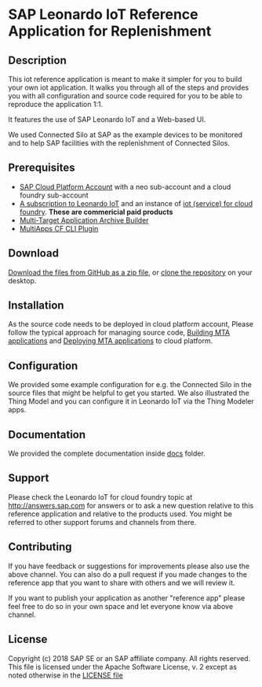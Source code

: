 # SAP Leonardo IoT Reference Application for Replenishment

## Description

This iot reference application is meant to make it simpler for you to build your own iot application. It walks you through all of the steps and provides you with all configuration and source code required for you to be able to reproduce the application 1:1.

It features the use of SAP Leonardo IoT and a Web-based UI.

We used Connected Silo at SAP as the example devices to be monitored and to help SAP facilities with the replenishment of Connected Silos.

## Prerequisites
* [SAP Cloud Platform Account](https://cloudplatform.sap.com/index.html) with a neo sub-account and a cloud foundry sub-account
* [A subscription to Leonardo IoT](https://cloudplatform.sap.com/capabilities/product-info.SAP-Leonardo-Internet-of-Things.1e3dd0d0-a355-4a0a-bc3e-36285eae4cbe.html) and an instance of [iot (service) for cloud foundry](https://help.sap.com/viewer/2f1daa938df84fd090fa2a4da6e4bc05/Cloud/en-US).  **These are commericial paid products** 
* [Multi-Target Application Archive Builder](https://tools.hana.ondemand.com/#cloud)
*  [MultiApps CF CLI Plugin](https://github.com/cloudfoundry-incubator/multiapps-cli-plugin)

## Download

[Download the files from GitHub as a zip file](archive/master.zip), or [clone the repository](https://help.github.com/articles/cloning-a-repository/) on your desktop.

## Installation

As the source code needs to be deployed in cloud platform account, Please follow the typical approach for managing source code, [Building MTA applications](https://help.sap.com/viewer/58746c584026430a890170ac4d87d03b/Cloud/en-US/9f778dba93934a80a51166da3ec64a05.html) and [Deploying MTA applications](https://github.com/cloudfoundry-incubator/multiapps-cli-plugin#usage) to cloud platform. 

## Configuration

We provided some example configuration for e.g. the Connected Silo in the source files that might be helpful to get you started. We also illustrated the Thing Model and you can configure it in Leonardo IoT via the Thing Modeler apps.

## Documentation

We provided the complete documentation inside [docs](/docs) folder.

## Support

Please check the Leonardo IoT for cloud foundry topic at http://answers.sap.com for answers or to ask a new question relative to this reference application and relative to the products used. You might be referred to other support forums and channels from there.

## Contributing

If you have feedback or suggestions for improvements please also use the above channel. You can also do a pull request if you made changes to the reference app that you want to share with others and we will review it.

If you want to publish your application as another "reference app" please feel free to do so in your own space and let everyone know via above channel.

## License
Copyright (c) 2018 SAP SE or an SAP affiliate company. All rights reserved.
This file is licensed under the Apache Software License, v. 2 except as noted otherwise in the [LICENSE file](/LICENSE.txt)